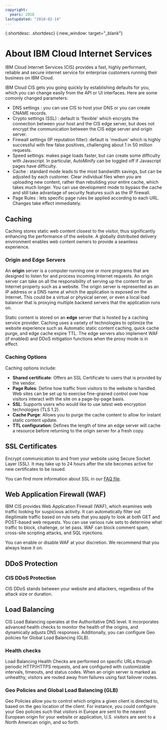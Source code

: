 ```yaml
---
copyright:
  years: 2018
lastupdated: "2018-02-14"
---
```


{:shortdesc: .shortdesc}
{:new_window: target="_blank"}

# About IBM Cloud Internet Services
IBM Cloud Internet Services (CIS) provides a fast, highly performant, reliable and secure internet service for enterprise customers running their business on IBM Cloud.   

IBM Cloud CIS gets you going quickly by establishing defaults for you, which you can change easily from the API or UI interfaces. Here are some comonly changed parameters:

 * DNS settings : you can use CIS to host your DNS or you can create CNAME records.
 * Crypto settings (SSL) :  default is 'flexible' which encrypts the connection between your host and the CIS edge server, but does not encrypt the communication between the CIS edge server and origin server.
 * Firewall settings (IP reputation filter): default is 'medium' which is highly successful with few false positives, challenging about 1 in 50 million requests.
 * Speed settings: makes page loads faster, but can create some difficulty with Javascript. In particular, AutoMinify can be toggled off if Javascript pages have difficulty.
 * Cache : standard mode leads to the most bandwidth savings, but can be adjusted by each customer. Clear individual files when you are uploading new content, rather than rebuilding your entire cache, which takes much longer. You can use development mode to bypass the cache and still take advantage of security features such as the IP firewall.
 * Page Rules : lets specific page rules be applied according to each URL. Changes take effect immediately.

 ## Caching
 Caching stores static web content closest to the visitor, thus significantly enhancing the performance of the website.  A globally distributed delivery environment enables web content owners to provide a seamless experience.  

 ### Origin and Edge Servers
 An **origin** server is a computer running one or more programs that are designed to listen for and process incoming Internet requests. An origin server can take on all the responsibility of serving up the content for an Internet property such as a website. The origin server is represented as an IP address or a DNS name at which the application is exposed on the Internet. This could be a virtual or physical server, or even a local load balancer that is proxying multiple backend servers that the application runs on.

 Static content is stored on an **edge** server that is hosted by a caching service provider.  Caching uses a variety of technologies to optimize the website experience such as Automatic static content caching, quick cache purge, and edge cache expire TTL. The edge servers also implement WAF (if enabled) and DDoS mitigation functions when the proxy mode is in effect.

 ### Caching Options
 Caching options include:
 - **Shared certificate**: Offers an SSL Certificate to users that is provided by the vendor.
 - **Page Rules**: Define how traffic from visitors to the website is handled. Web sites can be set up to exercise fine-grained control over how visitors interact with the site on a page-by-page basis.
 - **SSL**: Supports users who would like to use latest web encryption technologies (TLS 1.2).
 - **Cache Purge**: Allows you to purge the cache content to allow for instant static content update.
 - **TTL configuration**:  Defines the length of time an edge server will cache a resource before returning to the origin server for a fresh copy.
 
## SSL Certificates
Encrypt communication to and from your website using Secure Socket Layer (SSL). It may take up to 24 hours after the site becomes active for new certificates to be issued.

You can find more information about SSL in our [FAQ file](faq.html).


 ## Web Application Firewall (WAF)
 IBM CIS provides Web Application Firewall (WAF), which examines web traffic looking for suspicious activity. It can automatically filter out illegitimate traffic based on rule sets that you apply to look at both GET and POST-based web requests. You can use various rule sets to determine what traffic to block, challenge, or let pass. WAF can block comment spam, cross-site scripting attacks, and SQL injections.

 You can enable or disable WAF at your discretion. We recommend that you always leave it on.

 ## DDoS Protection
 ### CIS DDoS Protection
 CIS DDoS stands between your website and attackers, regardless of the attack size or duration.

 ## Load Balancing
 CIS Load Balancing operates at the Authoritative DNS level. It incorporates advanced health checks to monitor the health of the origins, and dynamically adjusts DNS responses. Additionally, you can configure Geo policies for Global Load Balancing (GLB).

 ### Health checks
 Load Balancing Health Checks are performed on specific URLs through periodic HTTP/HTTPS requests, and are configured with customizable intervals, timeouts, and status codes. When an origin server is marked as unhealthy, visitors are routed away from failures using fast failover routes.
 
 ### Geo Policies and Global Load Balancing (GLB)
 Geo Policies allow you to control which origins a given client is directed to, based on the geo location of the client. For instance, you could configure your Geo policies such that visitors in Europe are sent to the nearest European origin for your website or application, U.S. visitors are sent to a North American origin, and so forth.


